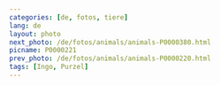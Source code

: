 ```yaml
---
categories: [de, fotos, tiere]
lang: de
layout: photo
next_photo: /de/fotos/animals/animals-P0000380.html
picname: P0000221
prev_photo: /de/fotos/animals/animals-P0000220.html
tags: [Ingo, Purzel]
---
```

